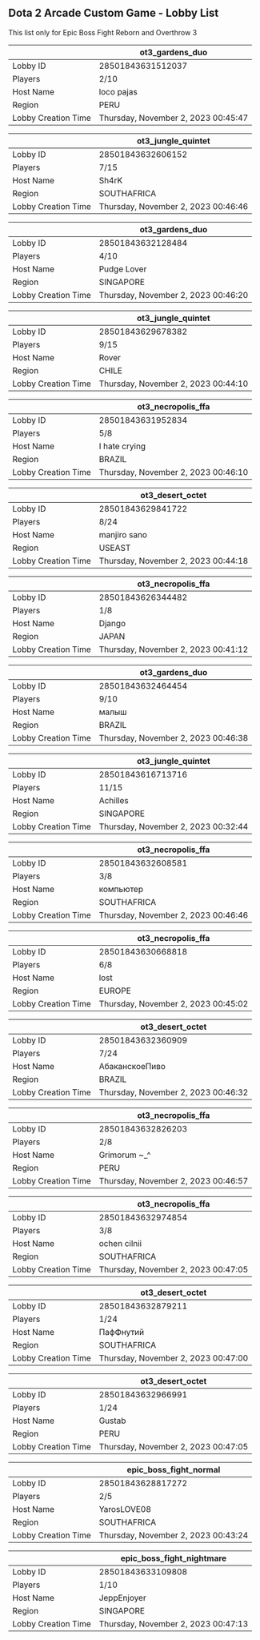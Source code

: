 ## Dota 2 Arcade Custom Game - Lobby List

This list only for Epic Boss Fight Reborn and Overthrow 3

|  | ot3_gardens_duo |
| ------ | ------ |
| Lobby ID | 28501843631512037 |
| Players | 2/10 |
| Host Name | loco pajas |
| Region | PERU |
| Lobby Creation Time | Thursday, November 2, 2023 00:45:47 |


|  | ot3_jungle_quintet |
| ------ | ------ |
| Lobby ID | 28501843632606152 |
| Players | 7/15 |
| Host Name | Sh4rK |
| Region | SOUTHAFRICA |
| Lobby Creation Time | Thursday, November 2, 2023 00:46:46 |


|  | ot3_gardens_duo |
| ------ | ------ |
| Lobby ID | 28501843632128484 |
| Players | 4/10 |
| Host Name | Pudge Lover |
| Region | SINGAPORE |
| Lobby Creation Time | Thursday, November 2, 2023 00:46:20 |


|  | ot3_jungle_quintet |
| ------ | ------ |
| Lobby ID | 28501843629678382 |
| Players | 9/15 |
| Host Name | Rover |
| Region | CHILE |
| Lobby Creation Time | Thursday, November 2, 2023 00:44:10 |


|  | ot3_necropolis_ffa |
| ------ | ------ |
| Lobby ID | 28501843631952834 |
| Players | 5/8 |
| Host Name | I hate crying |
| Region | BRAZIL |
| Lobby Creation Time | Thursday, November 2, 2023 00:46:10 |


|  | ot3_desert_octet |
| ------ | ------ |
| Lobby ID | 28501843629841722 |
| Players | 8/24 |
| Host Name | manjiro sano |
| Region | USEAST |
| Lobby Creation Time | Thursday, November 2, 2023 00:44:18 |


|  | ot3_necropolis_ffa |
| ------ | ------ |
| Lobby ID | 28501843626344482 |
| Players | 1/8 |
| Host Name | Django |
| Region | JAPAN |
| Lobby Creation Time | Thursday, November 2, 2023 00:41:12 |


|  | ot3_gardens_duo |
| ------ | ------ |
| Lobby ID | 28501843632464454 |
| Players | 9/10 |
| Host Name | малыш |
| Region | BRAZIL |
| Lobby Creation Time | Thursday, November 2, 2023 00:46:38 |


|  | ot3_jungle_quintet |
| ------ | ------ |
| Lobby ID | 28501843616713716 |
| Players | 11/15 |
| Host Name | Achilles |
| Region | SINGAPORE |
| Lobby Creation Time | Thursday, November 2, 2023 00:32:44 |


|  | ot3_necropolis_ffa |
| ------ | ------ |
| Lobby ID | 28501843632608581 |
| Players | 3/8 |
| Host Name | компьютер |
| Region | SOUTHAFRICA |
| Lobby Creation Time | Thursday, November 2, 2023 00:46:46 |


|  | ot3_necropolis_ffa |
| ------ | ------ |
| Lobby ID | 28501843630668818 |
| Players | 6/8 |
| Host Name | lost |
| Region | EUROPE |
| Lobby Creation Time | Thursday, November 2, 2023 00:45:02 |


|  | ot3_desert_octet |
| ------ | ------ |
| Lobby ID | 28501843632360909 |
| Players | 7/24 |
| Host Name | АбаканскоеПиво |
| Region | BRAZIL |
| Lobby Creation Time | Thursday, November 2, 2023 00:46:32 |


|  | ot3_necropolis_ffa |
| ------ | ------ |
| Lobby ID | 28501843632826203 |
| Players | 2/8 |
| Host Name | Grimorum ~_^ |
| Region | PERU |
| Lobby Creation Time | Thursday, November 2, 2023 00:46:57 |


|  | ot3_necropolis_ffa |
| ------ | ------ |
| Lobby ID | 28501843632974854 |
| Players | 3/8 |
| Host Name | ochen cilnii |
| Region | SOUTHAFRICA |
| Lobby Creation Time | Thursday, November 2, 2023 00:47:05 |


|  | ot3_desert_octet |
| ------ | ------ |
| Lobby ID | 28501843632879211 |
| Players | 1/24 |
| Host Name | ПафФнутий |
| Region | SOUTHAFRICA |
| Lobby Creation Time | Thursday, November 2, 2023 00:47:00 |


|  | ot3_desert_octet |
| ------ | ------ |
| Lobby ID | 28501843632966991 |
| Players | 1/24 |
| Host Name | Gustab |
| Region | PERU |
| Lobby Creation Time | Thursday, November 2, 2023 00:47:05 |


|  | epic_boss_fight_normal |
| ------ | ------ |
| Lobby ID | 28501843628817272 |
| Players | 2/5 |
| Host Name | YarosLOVE08 |
| Region | SOUTHAFRICA |
| Lobby Creation Time | Thursday, November 2, 2023 00:43:24 |


|  | epic_boss_fight_nightmare |
| ------ | ------ |
| Lobby ID | 28501843633109808 |
| Players | 1/10 |
| Host Name | JeppEnjoyer |
| Region | SINGAPORE |
| Lobby Creation Time | Thursday, November 2, 2023 00:47:13 |


